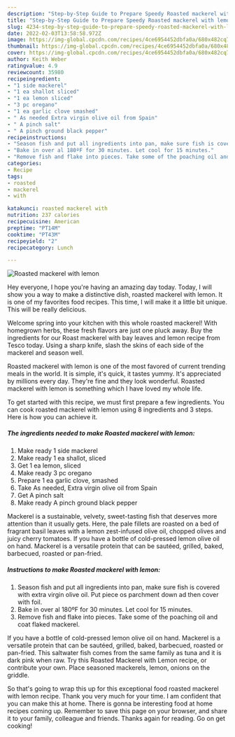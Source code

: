 ```yaml
---
description: "Step-by-Step Guide to Prepare Speedy Roasted mackerel with lemon"
title: "Step-by-Step Guide to Prepare Speedy Roasted mackerel with lemon"
slug: 4234-step-by-step-guide-to-prepare-speedy-roasted-mackerel-with-lemon
date: 2022-02-03T13:58:58.972Z
image: https://img-global.cpcdn.com/recipes/4ce6954452dbfa0a/680x482cq70/roasted-mackerel-with-lemon-recipe-main-photo.jpg
thumbnail: https://img-global.cpcdn.com/recipes/4ce6954452dbfa0a/680x482cq70/roasted-mackerel-with-lemon-recipe-main-photo.jpg
cover: https://img-global.cpcdn.com/recipes/4ce6954452dbfa0a/680x482cq70/roasted-mackerel-with-lemon-recipe-main-photo.jpg
author: Keith Weber
ratingvalue: 4.9
reviewcount: 35980
recipeingredient:
- "1 side mackerel"
- "1 ea shallot sliced"
- "1 ea lemon sliced"
- "3 pc oregano"
- "1 ea garlic clove smashed"
- " As needed Extra virgin olive oil from Spain"
- " A pinch salt"
- " A pinch ground black pepper"
recipeinstructions:
- "Season fish and put all ingredients into pan, make sure fish is covered with extra virgin olive oil. Put piece os parchment down ad then cover with foil."
- "Bake in over al 180ºF for 30 minutes. Let cool for 15 minutes."
- "Remove fish and flake into pieces. Take some of the poaching oil and coat flaked mackerel."
categories:
- Recipe
tags:
- roasted
- mackerel
- with

katakunci: roasted mackerel with 
nutrition: 237 calories
recipecuisine: American
preptime: "PT14M"
cooktime: "PT43M"
recipeyield: "2"
recipecategory: Lunch

---
```



![Roasted mackerel with lemon](https://img-global.cpcdn.com/recipes/4ce6954452dbfa0a/680x482cq70/roasted-mackerel-with-lemon-recipe-main-photo.jpg)

Hey everyone, I hope you're having an amazing day today. Today, I will show you a way to make a distinctive dish, roasted mackerel with lemon. It is one of my favorites food recipes. This time, I will make it a little bit unique. This will be really delicious.

Welcome spring into your kitchen with this whole roasted mackerel! With homegrown herbs, these fresh flavors are just one pluck away. Buy the ingredients for our Roast mackerel with bay leaves and lemon recipe from Tesco today. Using a sharp knife, slash the skins of each side of the mackerel and season well.

Roasted mackerel with lemon is one of the most favored of current trending meals in the world. It is simple, it's quick, it tastes yummy. It's appreciated by millions every day. They're fine and they look wonderful. Roasted mackerel with lemon is something which I have loved my whole life.


To get started with this recipe, we must first prepare a few ingredients. You can cook roasted mackerel with lemon using 8 ingredients and 3 steps. Here is how you can achieve it.

<!--inarticleads1-->

##### The ingredients needed to make Roasted mackerel with lemon:

1. Make ready 1 side mackerel
1. Make ready 1 ea shallot, sliced
1. Get 1 ea lemon, sliced
1. Make ready 3 pc oregano
1. Prepare 1 ea garlic clove, smashed
1. Take  As needed, Extra virgin olive oil from Spain
1. Get  A pinch salt
1. Make ready  A pinch ground black pepper


Mackerel is a sustainable, velvety, sweet-tasting fish that deserves more attention than it usually gets. Here, the pale fillets are roasted on a bed of fragrant basil leaves with a lemon zest-infused olive oil, chopped olives and juicy cherry tomatoes. If you have a bottle of cold-pressed lemon olive oil on hand. Mackerel is a versatile protein that can be sautéed, grilled, baked, barbecued, roasted or pan-fried. 

<!--inarticleads2-->

##### Instructions to make Roasted mackerel with lemon:

1. Season fish and put all ingredients into pan, make sure fish is covered with extra virgin olive oil. Put piece os parchment down ad then cover with foil.
1. Bake in over al 180ºF for 30 minutes. Let cool for 15 minutes.
1. Remove fish and flake into pieces. Take some of the poaching oil and coat flaked mackerel.


If you have a bottle of cold-pressed lemon olive oil on hand. Mackerel is a versatile protein that can be sautéed, grilled, baked, barbecued, roasted or pan-fried. This saltwater fish comes from the same family as tuna and it is dark pink when raw. Try this Roasted Mackerel with Lemon recipe, or contribute your own. Place seasoned mackerels, lemon, onions on the griddle. 

So that's going to wrap this up for this exceptional food roasted mackerel with lemon recipe. Thank you very much for your time. I am confident that you can make this at home. There is gonna be interesting food at home recipes coming up. Remember to save this page on your browser, and share it to your family, colleague and friends. Thanks again for reading. Go on get cooking!
